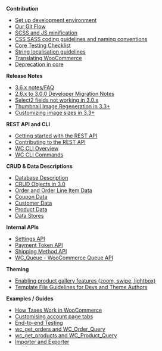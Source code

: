 **Contribution**
- [Set up development environment](https://github.com/woocommerce/woocommerce/wiki/How-to-set-up-WooCommerce-development-environment)
- [Our Git Flow](https://github.com/woocommerce/woocommerce/wiki/WooCommerce-Git-Flow)
- [SCSS and JS minification](https://github.com/woocommerce/woocommerce/wiki/Minification-of-SCSS-and-JS)
- [CSS SASS coding guidelines and naming conventions](CSS-SASS-coding-guidelines-and-naming-conventions)
- [Core Testing Checklist](https://github.com/woocommerce/woocommerce/wiki/Core-Testing-Checklist)
- [String localisation guidelines](String-localisation-guidelines)
- [Translating WooCommerce](Translation-WooCommerce)
- [Deprecation in core](Deprecation-in-core)

**Release Notes**
- [3.6.x notes/FAQ](https://github.com/woocommerce/woocommerce/wiki/3.6.x-notes-FAQ)
- [2.6.x to 3.0.0 Developer Migration Notes](2.6.x-to-3.0.0-Developer-Migration-Notes)
- [Select2 fields not working in 3.0.x](https://github.com/woocommerce/woocommerce/wiki/Select2-fields-not-working-in-3.0.x)
- [Thumbnail Image Regeneration in 3.3+](https://github.com/woocommerce/woocommerce/wiki/Thumbnail-Image-Regeneration-in-3.3)
- [Customizing image sizes in 3.3+](https://github.com/woocommerce/woocommerce/wiki/Customizing-image-sizes-in-3.3)

**REST API and CLI**
- [Getting started with the REST API](https://github.com/woocommerce/woocommerce/wiki/Getting-started-with-the-REST-API)
- [Contributing to the REST API](https://github.com/woocommerce/woocommerce/wiki/Contributing-to-the-WooCommerce-REST-API)
- [WC CLI Overview](WC-CLI-Overview)
- [WC CLI Commands](WC-CLI-Commands)

**CRUD & Data Descriptions**
- [Database Description](https://github.com/woocommerce/woocommerce/wiki/Database-Description)
- [CRUD Objects in 3.0](https://github.com/woocommerce/woocommerce/wiki/CRUD-Objects-in-3.0)
- [Order and Order Line Item Data](Order-and-Order-Line-Item-Data)
- [Coupon Data](Coupon-Data)
- [Customer Data](Customer-Data)
- [Product Data](Product-Data-Schema)
- [Data Stores](Data-Stores)

**Internal APIs**
- [Settings API](Settings-API)
- [Payment Token API](Payment-Token-API)
- [Shipping Method API](Shipping-Method-API)
- [WC_Queue - WooCommerce Queue API](WC_Queue---WooCommerce-Worker-Queue)

**Theming**
- [Enabling product gallery features (zoom, swipe, lightbox)](Enabling-product-gallery-features-(zoom,-swipe,-lightbox))
- [Template File Guidelines for Devs and Theme Authors](Template-File-Guidelines-for-Devs-and-Theme-Authors)

**Examples / Guides**
- [How Taxes Work in WooCommerce](How-Taxes-Work-in-WooCommerce)
- [Customising account page tabs](Customising-account-page-tabs)
- [End-to-end Testing](End-to-end-Testing)
- [wc_get_orders and WC_Order_Query](https://github.com/woocommerce/woocommerce/wiki/wc_get_orders-and-WC_Order_Query)
- [wc_get_products and WC_Product_Query](https://github.com/woocommerce/woocommerce/wiki/wc_get_products-and-WC_Product_Query)
- [Importer and Exporter](https://github.com/woocommerce/woocommerce/wiki/Product-CSV-Importer-&-Exporter)

